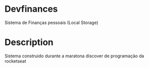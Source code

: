 # Devfinances
 Sistema de Finanças pessoais (Local Storage)
 
 # Description
 Sistema construido durante a maratona discover de programação da rocketseat
